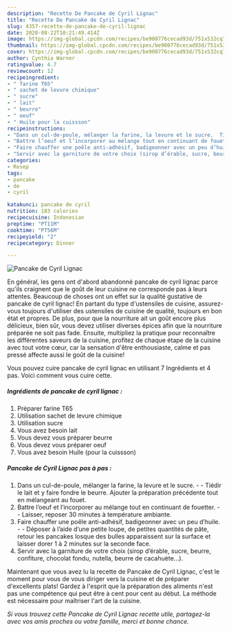 ```yaml
---
description: "Recette De Pancake de Cyril Lignac"
title: "Recette De Pancake de Cyril Lignac"
slug: 4357-recette-de-pancake-de-cyril-lignac
date: 2020-08-22T10:21:49.414Z
image: https://img-global.cpcdn.com/recipes/be900776cecad93d/751x532cq70/pancake-de-cyril-lignac-photo-principale-de-la-recette.jpg
thumbnail: https://img-global.cpcdn.com/recipes/be900776cecad93d/751x532cq70/pancake-de-cyril-lignac-photo-principale-de-la-recette.jpg
cover: https://img-global.cpcdn.com/recipes/be900776cecad93d/751x532cq70/pancake-de-cyril-lignac-photo-principale-de-la-recette.jpg
author: Cynthia Warner
ratingvalue: 4.7
reviewcount: 12
recipeingredient:
- " farine T65"
- " sachet de levure chimique"
- " sucre"
- " lait"
- " beurre"
- " oeuf"
- " Huile pour la cuissson"
recipeinstructions:
- "Dans un cul-de-poule, mélanger la farine, la levure et le sucre.  Tiédir le lait et y faire fondre le beurre. Ajouter la préparation précédente tout en mélangeant au fouet."
- "Battre l’oeuf et l’incorporer au mélange tout en continuant de fouetter.  Laisser, reposer 30 minutes à température ambiante."
- "Faire chauffer une poêle anti-adhésif, badigeonner avec un peu d’huile.  Déposer à l’aide d’une petite loupe, de petites quantités de pâte, retour les pancakes losque des bulles apparaissent sur la surface et laisser dorer 1 à 2 minutes sur la seconde face."
- "Servir avec la garniture de votre choix (sirop d’érable, sucre, beurre, confiture, chocolat fondu, nutella, beurre de cacahuète…)."
categories:
- Resep
tags:
- pancake
- de
- cyril

katakunci: pancake de cyril 
nutrition: 183 calories
recipecuisine: Indonesian
preptime: "PT11M"
cooktime: "PT56M"
recipeyield: "2"
recipecategory: Dinner

---
```



![Pancake de Cyril Lignac](https://img-global.cpcdn.com/recipes/be900776cecad93d/751x532cq70/pancake-de-cyril-lignac-photo-principale-de-la-recette.jpg)

En général, les gens ont d'abord abandonné pancake de cyril lignac parce qu'ils craignent que le goût de leur cuisine ne corresponde pas à leurs attentes. Beaucoup de choses ont un effet sur la qualité gustative de pancake de cyril lignac! En partant du type d'ustensiles de cuisine, assurez-vous toujours d'utiliser des ustensiles de cuisine de qualité, toujours en bon état et propres. De plus, pour que la nourriture ait un goût encore plus délicieux, bien sûr, vous devez utiliser diverses épices afin que la nourriture préparée ne soit pas fade. Ensuite, multipliez la pratique pour reconnaître les différentes saveurs de la cuisine, profitez de chaque étape de la cuisine avec tout votre cœur, car la sensation d'être enthousiaste, calme et pas pressé affecte aussi le goût de la cuisine!

<!--inarticleads1-->

Vous pouvez cuire pancake de cyril lignac en utilisant 7 Ingrédients et 4 pas. Voici comment vous cuire cette.

##### Ingrédients de pancake de cyril lignac :

1. Préparer  farine T65
1. Utilisation  sachet de levure chimique
1. Utilisation  sucre
1. Vous avez besoin  lait
1. Vous devez vous préparer  beurre
1. Vous devez vous préparer  oeuf
1. Vous avez besoin  Huile (pour la cuissson)




<!--inarticleads2-->

##### Pancake de Cyril Lignac pas à pas :

1. Dans un cul-de-poule, mélanger la farine, la levure et le sucre. -  - Tiédir le lait et y faire fondre le beurre. Ajouter la préparation précédente tout en mélangeant au fouet.
1. Battre l’oeuf et l’incorporer au mélange tout en continuant de fouetter. -  - Laisser, reposer 30 minutes à température ambiante.
1. Faire chauffer une poêle anti-adhésif, badigeonner avec un peu d’huile. -  - Déposer à l’aide d’une petite loupe, de petites quantités de pâte, retour les pancakes losque des bulles apparaissent sur la surface et laisser dorer 1 à 2 minutes sur la seconde face.
1. Servir avec la garniture de votre choix (sirop d’érable, sucre, beurre, confiture, chocolat fondu, nutella, beurre de cacahuète…).




<!--inarticleads1-->

<p>
Maintenant que vous avez lu la recette de Pancake de Cyril Lignac, c'est le moment pour vous de vous diriger vers la cuisine et de préparer d'excellents plats! Gardez à l'esprit que la préparation des aliments n'est pas une compétence qui peut être à cent pour cent au début. La méthode est nécessaire pour maîtriser l'art de la cuisine.
</p>

<p>
<i>Si vous trouvez cette Pancake de Cyril Lignac recette utile, partagez-la avec vos amis proches ou votre famille, merci et bonne chance.</i>
</p>
